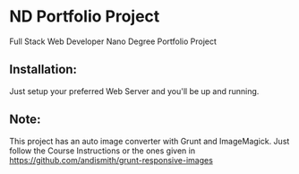 # ND Portfolio Project
Full Stack Web Developer Nano Degree Portfolio Project

## Installation:
Just setup your preferred Web Server and you'll be up and running.

## Note:
This project has an auto image converter with Grunt and ImageMagick.
Just follow the Course Instructions or the ones given in https://github.com/andismith/grunt-responsive-images
 